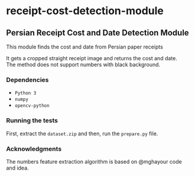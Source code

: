 # receipt-cost-detection-module


## Persian Receipt Cost and Date Detection Module

This module finds the cost and date from Persian paper receipts

It gets a cropped straight receipt image and returns the cost and date.<br />
The method does not support numbers with black background. 


### Dependencies

* `Python 3`
* `numpy`
* `opencv-python`


### Running the tests
 
First, extract the `dataset.zip` and then, run the `prepare.py` file. 


### Acknowledgments

The numbers feature extraction algorithm is based on @mghayour code and idea.

